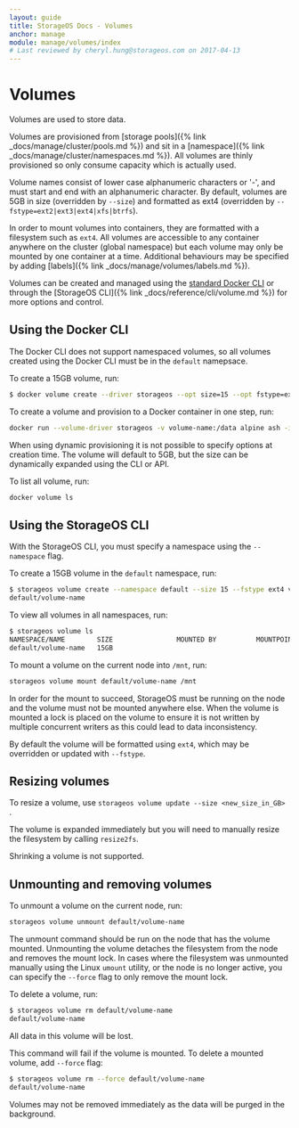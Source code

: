 ```yaml
---
layout: guide
title: StorageOS Docs - Volumes
anchor: manage
module: manage/volumes/index
# Last reviewed by cheryl.hung@storageos.com on 2017-04-13
---
```


# Volumes

Volumes are used to store data.

Volumes are provisioned from [storage pools]({% link
_docs/manage/cluster/pools.md %}) and sit in a [namespace]({% link
_docs/manage/cluster/namespaces.md %}). All volumes are thinly provisioned so
only consume capacity which is actually used.

Volume names consist of lower case alphanumeric characters or '-', and must
start and end with an alphanumeric character. By default, volumes are 5GB in
size (overridden by `--size`) and formatted as ext4 (overridden by
`--fstype=ext2|ext3|ext4|xfs|btrfs`).

In order to mount volumes into containers, they are formatted with a filesystem
such as `ext4`. All volumes are accessible to any container anywhere on the cluster
(global namespace) but each volume may only be mounted by one container at a
time. Additional behaviours may be specified by adding [labels]({% link _docs/manage/volumes/labels.md %}).

Volumes can be created and managed using the [standard Docker
CLI](https://docs.docker.com/engine/reference/commandline/volume_create/) or
through the [StorageOS CLI]({% link _docs/reference/cli/volume.md %}) for more
options and control.

## Using the Docker CLI

The Docker CLI does not support namespaced volumes, so all volumes created using
the Docker CLI must be in the `default` namepsace.

To create a 15GB volume, run:
```bash
$ docker volume create --driver storageos --opt size=15 --opt fstype=ext4 volume-name
```

To create a volume and provision to a Docker container in one step, run:
```bash
docker run --volume-driver storageos -v volume-name:/data alpine ash -i
```

When using dynamic provisioning it is not possible to specify options at
creation time. The volume will default to 5GB, but the size can be dynamically
expanded using the CLI or API.

To list all volume, run:
```bash
docker volume ls
```

## Using the StorageOS CLI

With the StorageOS CLI, you must specify a namespace using the `--namespace` flag.

To create a 15GB volume in the `default` namespace, run:

```bash
$ storageos volume create --namespace default --size 15 --fstype ext4 volume-name
default/volume-name
```

To view all volumes in all namespaces, run:

```bash
$ storageos volume ls
NAMESPACE/NAME        SIZE                MOUNTED BY          MOUNTPOINT          STATUS              REPLICAS
default/volume-name   15GB                                                        active              0/0
```

To mount a volume on the current node into `/mnt`, run:

```bash
storageos volume mount default/volume-name /mnt
```

In order for the mount to succeed, StorageOS must be running on the node and the
volume must not be mounted anywhere else. When the volume is mounted a lock is
placed on the volume to ensure it is not written by multiple concurrent writers
as this could lead to data inconsistency.

By default the volume will be formatted using `ext4`, which may be overridden or
updated with `--fstype`.

## Resizing volumes

To resize a volume, use `storageos volume update --size <new_size_in_GB> `.

The volume is expanded immediately but you will need to manually resize the
filesystem by calling `resize2fs`.

Shrinking a volume is not supported.

## Unmounting and removing volumes

To unmount a volume on the current node, run:

```bash
storageos volume unmount default/volume-name
```

The unmount command should be run on the node that has the volume mounted.
Unmounting the volume detaches the filesystem from the node and removes the
mount lock. In cases where the filesystem was unmounted manually using the Linux
`umount` utility, or the node is no longer active, you can specify the `--force`
flag to only remove the mount lock.

To delete a volume, run:

```bash
$ storageos volume rm default/volume-name
default/volume-name
```

All data in this volume will be lost.

This command will fail if the volume is mounted. To delete a mounted volume, add
`--force` flag:

```bash
$ storageos volume rm --force default/volume-name
default/volume-name
```

Volumes may not be removed immediately as the data will be purged in the
background.
